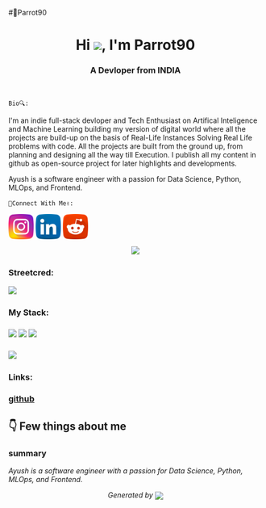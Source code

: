 #🦜Parrot90
<h1 align="center">Hi <img src="https://media.giphy.com/media/hvRJCLFzcasrR4ia7z/giphy.gif" width="30px"/>, I'm Parrot90</h1>
<h3 align="center">A Devloper from INDIA </h3> <br>
<div align=center> 

  </div>
<pre><code>Bio🔍:</code></pre>

 I'm an indie full-stack devloper and Tech Enthusiast on Artifical Inteligence and Machine Learning building my version of digital world where all the projects are build-up on the basis of Real-Life Instances Solving Real Life problems with code.
 All the projects are built from the ground up, from planning and designing all the way till Execution. I publish all my content in github as open-source project for later highlights and developments.

Ayush is a software engineer with a passion for Data Science, Python, MLOps, and Frontend.
<pre><code>👋Connect With Me✌️:</code></pre>
<a href="https://www.instagram.com/ayushroutraykingamer?igsh=MWdubjRnb254MWRmZw==" target="blank"><img align="center" src="https://github.com/Parrot90/Parrot90/blob/main/instagram.png" alt="Parrot90" height="50" width="50" /></a>
<a href="https://www.linkedin.com/in/ayush-routray-0870442b5?utm_source=share&utm_campaign=share_via&utm_content=profile&utm_medium=android_app" target="blank"><img align="center" src="https://github.com/Parrot90/Parrot90/blob/main/linkedin.png" alt="Parrot90" height="50" width="50" /></a>
<a href="" target="blank"><img align="center" src="https://github.com/Parrot90/Parrot90/blob/main/reddit.png" alt="Parrot90" height="50" width="50" /></a>
</p>

<p align="center">
  <a href="https://skillicons.dev">
    <img src="https://skillicons.dev/icons?i=github,gitlab,py,java,androidstudio,kotlin,html,css,js,ts,react,bootstrap,vscode,idea,ps,ai,figma,xd,linux,md&theme=light&perline=10" />
  </a>
</p>


            

### Streetcred:

<a href="https://www.tublian.com/profile/Parrot90?ss=true"><img src="https://rd3ps1doua.execute-api.us-east-1.amazonaws.com/dev/ft/profile/streetcred/badge/Parrot90?type=without_score"></a>

### My Stack:

### <img src="https://rd3ps1doua.execute-api.us-east-1.amazonaws.com/dev/ft/profile/streetcred/github/tag/Data%20Science"/> <img src="https://rd3ps1doua.execute-api.us-east-1.amazonaws.com/dev/ft/profile/streetcred/github/tag/Python"/> <img src="https://rd3ps1doua.execute-api.us-east-1.amazonaws.com/dev/ft/profile/streetcred/github/tag/MLOps"/>

### <img src="https://rd3ps1doua.execute-api.us-east-1.amazonaws.com/dev/ft/profile/streetcred/github/tag/Frontend"/>

### 

### Links:

### <a href="https://www.github.com/Parrot90">github</a>

## 👇 Few things about me


<div>

            

### summary
*Ayush is a software engineer with a passion for Data Science, Python, MLOps, and Frontend.*

            
</div>




<p align="center">
<i>Generated by <a href="https://www.tublian.com/"><img src="https://tublian-newsletter-assets.s3.amazonaws.com/just-logo.png" width="25" style="vertical-align: middle"/></i>
</p>
